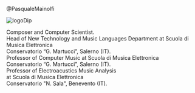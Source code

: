 @PasqualeMainolfi

![logoDip](https://github.com/PasqualeMainolfi/PasqualeMainolfi/assets/53559987/187e2dd1-0f05-439a-aed1-9017a7f389cd)

Composer and Computer Scientist.  
Head of New Technology and Music Languages Department at Scuola di Musica Elettronica  
Conservatorio “G. Martucci”, Salerno (IT).  
Professor of Computer Music at Scuola di Musica Elettronica  
Conservatorio “G. Martucci”, Salerno (IT).  
Professor of Electroacustics Music Analysis  
at Scuola di Musica Elettronica  
Conservatorio "N. Sala", Benevento (IT).  